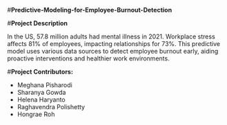 #**Predictive-Modeling-for-Employee-Burnout-Detection**

#**Project Description**

In the US, 57.8 million adults had mental illness in 2021. Workplace stress affects 81% of employees, impacting relationships for 73%. This predictive model uses various data sources to detect employee burnout early, aiding proactive interventions and healthier work environments.

#**Project Contributors:**

- Meghana Pisharodi
- Sharanya Gowda
- Helena Haryanto
- Raghavendra Polishetty
- Hongrae Roh
